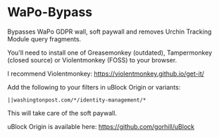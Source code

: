 # WaPo-Bypass
Bypasses WaPo GDPR wall, soft paywall and removes Urchin Tracking Module query fragments.

You'll need to install one of Greasemonkey (outdated), Tampermonkey (closed source) or Violentmonkey (FOSS) to your browser.

I recommend Violentmonkey: https://violentmonkey.github.io/get-it/

Add the following to your filters in uBlock Origin or variants:

    ||washingtonpost.com/*/identity-management/*

This will take care of the soft paywall.

uBlock Origin is available here: https://github.com/gorhill/uBlock
